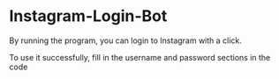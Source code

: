 # Instagram-Login-Bot
By running the program, you can login to Instagram with a click.

To use it successfully, fill in the username and password sections in the code
